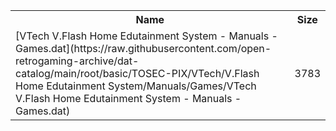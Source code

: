 <table>
<tr><th>Name</th><th>Size</th></tr>
<tr><td>
[VTech V.Flash Home Edutainment System - Manuals - Games.dat](https://raw.githubusercontent.com/open-retrogaming-archive/dat-catalog/main/root/basic/TOSEC-PIX/VTech/V.Flash Home Edutainment System/Manuals/Games/VTech V.Flash Home Edutainment System - Manuals - Games.dat)
</td><td>3783</td></tr>
</table>
